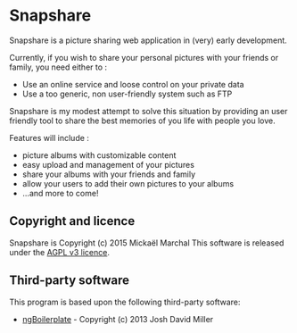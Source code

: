 # Snapshare

Snapshare is a picture sharing web application in (very) early development.

Currently, if you wish to share your personal pictures with your friends or family, you need either to :
- Use an online service and loose control on your private data 
- Use a too generic, non user-friendly system such as FTP

Snapshare is my modest attempt to solve this situation by providing an user friendly tool to share the best memories of you life with people you love.

Features will include :
- picture albums with customizable content
- easy upload and management of your pictures
- share your albums with your friends and family
- allow your users to add their own pictures to your albums 
- ...and more to come!



## Copyright and licence

Snapshare is Copyright (c) 2015 Mickaël Marchal
This software is released under the [AGPL v3 licence](LICENSE).


## Third-party software

This program is based upon the following third-party software:
- [ngBoilerplate](http://joshdmiller.github.com/ng-boilerplate) - Copyright (c) 2013 Josh David Miller
